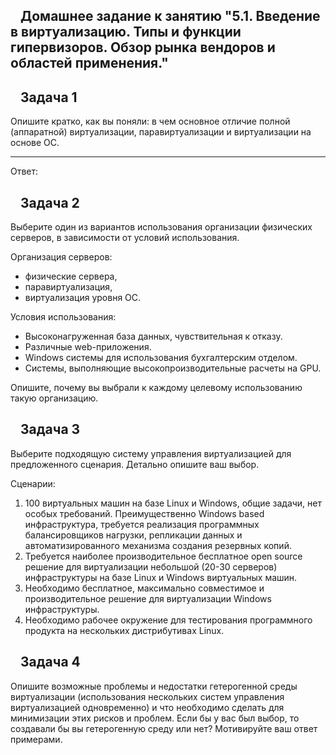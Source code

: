 <div id="readme" class="Box-body readme blob js-code-block-container p-5 p-xl-6 gist-border-0">
<article class="markdown-body entry-content container-lg" itemprop="text">
<h1 dir="auto"><svg class="octicon octicon-link" viewBox="0 0 16 16" version="1.1" width="16" height="16" aria-hidden="true"></svg></a>Домашнее задание к занятию "5.1. Введение в виртуализацию. Типы и функции гипервизоров. Обзор рынка вендоров и областей применения."</h1>
<h2 dir="auto"><svg class="octicon octicon-link" viewBox="0 0 16 16" version="1.1" width="16" height="16" aria-hidden="true"></svg></a>Задача 1</h2>
<p dir="auto">Опишите кратко, как вы поняли: в чем основное отличие полной (аппаратной) виртуализации, паравиртуализации и виртуализации на основе ОС.</p>
<hr>
<p dir="auto">Ответ: </p>
<h2 dir="auto"><svg class="octicon octicon-link" viewBox="0 0 16 16" version="1.1" width="16" height="16" aria-hidden="true"></svg></a>Задача 2</h2>
<p dir="auto">Выберите один из вариантов использования организации физических серверов, в зависимости от условий использования.</p>
<p dir="auto">Организация серверов:</p>
<ul dir="auto">
<li>физические сервера,</li>
<li>паравиртуализация,</li>
<li>виртуализация уровня ОС.</li>
</ul>
<p dir="auto">Условия использования:</p>
<ul dir="auto">
<li>Высоконагруженная база данных, чувствительная к отказу.</li>
<li>Различные web-приложения.</li>
<li>Windows системы для использования бухгалтерским отделом.</li>
<li>Системы, выполняющие высокопроизводительные расчеты на GPU.</li>
</ul>
<p dir="auto">Опишите, почему вы выбрали к каждому целевому использованию такую организацию.</p>
<h2 dir="auto"><svg class="octicon octicon-link" viewBox="0 0 16 16" version="1.1" width="16" height="16" aria-hidden="true"></svg></a>Задача 3</h2>
<p dir="auto">Выберите подходящую систему управления виртуализацией для предложенного сценария. Детально опишите ваш выбор.</p>
<p dir="auto">Сценарии:</p>
<ol dir="auto">
<li>100 виртуальных машин на базе Linux и Windows, общие задачи, нет особых требований. Преимущественно Windows based инфраструктура, требуется реализация программных балансировщиков нагрузки, репликации данных и автоматизированного механизма создания резервных копий.</li>
<li>Требуется наиболее производительное бесплатное open source решение для виртуализации небольшой (20-30 серверов) инфраструктуры на базе Linux и Windows виртуальных машин.</li>
<li>Необходимо бесплатное, максимально совместимое и производительное решение для виртуализации Windows инфраструктуры.</li>
<li>Необходимо рабочее окружение для тестирования программного продукта на нескольких дистрибутивах Linux.</li>
</ol>
<h2 dir="auto"><svg class="octicon octicon-link" viewBox="0 0 16 16" version="1.1" width="16" height="16" aria-hidden="true"></svg></a>Задача 4</h2>
<p dir="auto">Опишите возможные проблемы и недостатки гетерогенной среды виртуализации (использования нескольких систем управления виртуализацией одновременно) и что необходимо сделать для минимизации этих рисков и проблем. Если бы у вас был выбор, то создавали бы вы гетерогенную среду или нет? Мотивируйте ваш ответ примерами.</p>
</article>
</div>